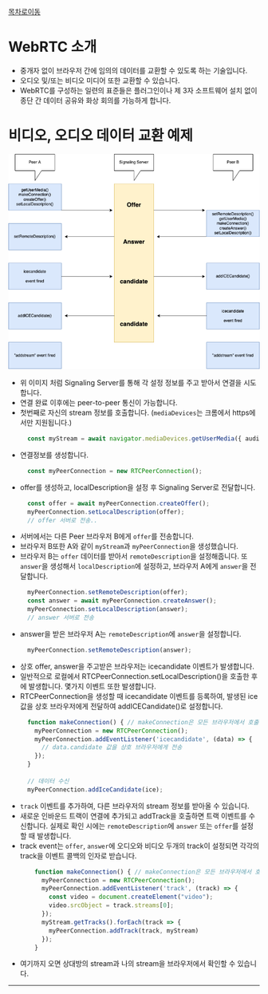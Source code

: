 [목차로이동](https://github.com/JJongTaeng/webrtc-docs)

# WebRTC 소개
- 중개자 없이 브라우저 간에 임의의 데이터를 교환할 수 있도록 하는 기술입니다.
- 오디오 및/또는 비디오 미디어 또한 교환할 수 있습니다.
- WebRTC를 구성하는 일련의 표준들은 플러그인이나 제 3자 소프트웨어 설치 없이 종단 간 데이터 공유와 화상 회의를 가능하게 합니다.

# 비디오, 오디오 데이터 교환 예제
![webrtc-interface](../WebRTC-Interface.drawio.png)
- 위 이미지 처럼 Signaling Server를 통해 각 설정 정보를 주고 받아서 연결을 시도합니다.
- 연결 완료 이후에는 peer-to-peer 통신이 가능합니다.
- 첫번째로 자신의 stream 정보를 호출합니다. (`mediaDevices`는 크롬에서 https에서만 지원됩니다.)
    ```typescript
      const myStream = await navigator.mediaDevices.getUserMedia({ audio: true, video: true});
    ```
- 연결정보를 생성합니다.
    ```typescript
      const myPeerConnection = new RTCPeerConnection();
    ```
- offer를 생성하고, localDescription을 설정 후 Signaling Server로 전달합니다.
    ```typescript
      const offer = await myPeerConnection.createOffer();
      myPeerConnection.setLocalDescription(offer);
      // offer 서버로 전송..
    ```
- 서버에서는 다른 Peer 브라우저 B에게 `offer`를 전송합니다.
- 브라우저 B또한 A와 같이 `myStream`과 `myPeerConnection`을 생성했습니다.
- 브라우저 B는 `offer` 데이터를 받아서 `remoteDescription`을 설정해줍니다. 또 `answer`을 생성해서 `localDescription`에 설정하고, 브라우저 A에게 `answer`을 전달합니다.
    ```typescript
      myPeerConnection.setRemoteDescription(offer);
      const answer = await myPeerConnection.createAnswer();
      myPeerConnection.setLocalDescription(answer);
      // answer 서버로 전송
    ```
- answer을 받은 브라우저 A는 `remoteDescription`에 `answer`을 설정합니다.
    ```typescript
      myPeerConnection.setRemoteDescription(answer);
    ```
- 상호 offer, answer을 주고받은 브라우저는 icecandidate 이벤트가 발생합니다.
- 일반적으로 로컬에서 RTCPeerConnection.setLocalDescription()을 호출한 후에 발생합니다. 몇가지 이벤트 또한 발생합니다.
- RTCPeerConnection을 생성할 때 icecandidate 이벤트를 등록하여, 발생된 ice 값을 상호 브라우저에게 전달하여 addICECandidate()로 설정합니다.
    ```typescript
      function makeConnection() { // makeConnection은 모든 브라우저에서 호출
        myPeerConnection = new RTCPeerConnection();
        myPeerConnection.addEventListener('icecandidate', (data) => {
          // data.candidate 값을 상호 브라우저에게 전송
        });
      }
  
      // 데이터 수신
      myPeerConnection.addIceCandidate(ice);
    ```
- `track` 이벤트를 추가하여, 다른 브라우저의 stream 정보를 받아올 수 있습니다.
- 새로운 인바운드 트랙이 연결에 추가되고 addTrack을 호출하면 트랙 이벤트를 수신합니다. 실제로 확인 시에는 `remoteDescription`에 `answer` 또는 `offer`를 설정할 때 발생합니다.
- track event는 `offer`, `answer`에 오디오와 비디오 두개의 track이 설정되면 각각의 track을 이벤트 콜백의 인자로 받습니다.
    ```typescript
        function makeConnection() { // makeConnection은 모든 브라우저에서 호출
          myPeerConnection = new RTCPeerConnection();
          myPeerConnection.addEventListener('track', (track) => {
            const video = document.createElement("video");
            video.srcObject = track.streams[0];
          });
          myStream.getTracks().forEach(track => {
            myPeerConnection.addTrack(track, myStream)
          });
        } 
    ```
- 여기까지 오면 상대방의 stream과 나의 stream을 브라우저에서 확인할 수 있습니다.
---
